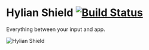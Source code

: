 # Hylian Shield [![Build Status](https://travis-ci.org/johmanx10/hylianshield.png?branch=development)](https://travis-ci.org/johmanx10/hylianshield)

Everything between your input and app.

![Hylian Shield](http://goo.gl/1XUYuG)

